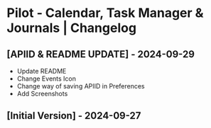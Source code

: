 # Pilot - Calendar, Task Manager & Journals | Changelog

## [APIID & README UPDATE] - 2024-09-29

- Update README
- Change Events Icon
- Change way of saving APIID in Preferences
- Add Screenshots

## [Initial Version] - 2024-09-27
